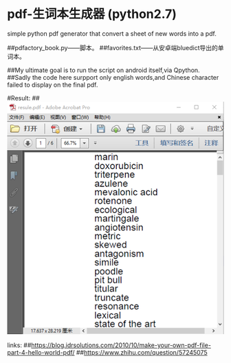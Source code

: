 # pdf-生词本生成器 (python2.7)
simple python pdf generator that convert a sheet of new words into a pdf.

##pdfactory_book.py——脚本。
##favorites.txt——从安卓端bluedict导出的单词本。

##My ultimate goal is to run the script on android itself,via Qpython.
##Sadly the code here surpport only english words,and Chinese character failed to display on the final pdf.

#Result:
##![image](https://github.com/KnIfER/pdf-/raw/master/screenshot/捕获.PNG)

links:
##https://blog.idrsolutions.com/2010/10/make-your-own-pdf-file-part-4-hello-world-pdf/
##https://www.zhihu.com/question/57245075

